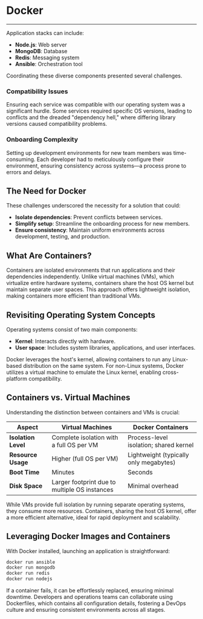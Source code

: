 # Docker

---


Application stacks can include:

- **Node.js**: Web server
- **MongoDB**: Database
- **Redis**: Messaging system
- **Ansible**: Orchestration tool

Coordinating these diverse components presented several challenges.

### Compatibility Issues

Ensuring each service was compatible with our operating system was a significant hurdle. Some services required specific OS versions, leading to conflicts and the dreaded "dependency hell," where differing library versions caused compatibility problems.

### Onboarding Complexity

Setting up development environments for new team members was time-consuming. Each developer had to meticulously configure their environment, ensuring consistency across systems—a process prone to errors and delays.

## The Need for Docker

These challenges underscored the necessity for a solution that could:

- **Isolate dependencies**: Prevent conflicts between services.
- **Simplify setup**: Streamline the onboarding process for new members.
- **Ensure consistency**: Maintain uniform environments across development, testing, and production.

## What Are Containers?

Containers are isolated environments that run applications and their dependencies independently. Unlike virtual machines (VMs), which virtualize entire hardware systems, containers share the host OS kernel but maintain separate user spaces. This approach offers lightweight isolation, making containers more efficient than traditional VMs.

## Revisiting Operating System Concepts

Operating systems consist of two main components:

- **Kernel**: Interacts directly with hardware.
- **User space**: Includes system libraries, applications, and user interfaces.

Docker leverages the host's kernel, allowing containers to run any Linux-based distribution on the same system. For non-Linux systems, Docker utilizes a virtual machine to emulate the Linux kernel, enabling cross-platform compatibility.

## Containers vs. Virtual Machines

Understanding the distinction between containers and VMs is crucial:

| Aspect               | Virtual Machines                               | Docker Containers                              |
|----------------------|-----------------------------------------------|-----------------------------------------------|
| **Isolation Level**  | Complete isolation with a full OS per VM      | Process-level isolation; shared kernel        |
| **Resource Usage**   | Higher (full OS per VM)                       | Lightweight (typically only megabytes)        |
| **Boot Time**        | Minutes                                       | Seconds                                       |
| **Disk Space**       | Larger footprint due to multiple OS instances | Minimal overhead                              |

While VMs provide full isolation by running separate operating systems, they consume more resources. Containers, sharing the host OS kernel, offer a more efficient alternative, ideal for rapid deployment and scalability.

## Leveraging Docker Images and Containers

With Docker installed, launching an application is straightforward:

```bash
docker run ansible
docker run mongodb
docker run redis
docker run nodejs
```

If a container fails, it can be effortlessly replaced, ensuring minimal downtime. Developers and operations teams can collaborate using Dockerfiles, which contains  all configuration details, fostering a DevOps culture and ensuring consistent environments across all stages.

